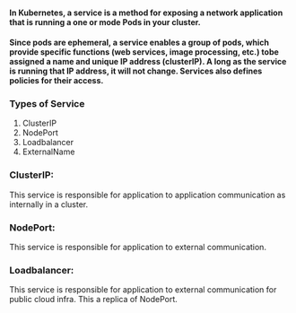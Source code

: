 #### In Kubernetes, a service is a method for exposing a network application that is running a one or mode Pods in your cluster.


#### Since pods are ephemeral, a service enables a group of pods, which provide specific functions (web services, image processing, etc.) tobe assigned a name and unique IP address (clusterIP). A long as the service is running that IP address, it will not change. Services also defines policies for their access.

### Types of Service
1. ClusterIP
2. NodePort
3. Loadbalancer
4. ExternalName


### ClusterIP: 
This service is responsible for application to application communication as internally in a cluster.

### NodePort:
This service is responsible for application to external communication.

### Loadbalancer:
This service is responsible for application to external communication for public cloud infra. This a replica of NodePort.

